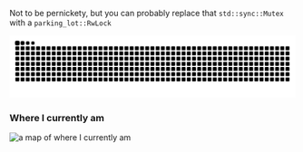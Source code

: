 Not to be pernickety, but you can probably replace that `std::sync::Mutex` with a `parking_lot::RwLock`

<picture>
  <source media="(prefers-color-scheme: dark) and (max-width: 960px)" srcset="https://raw.githubusercontent.com/malted/malted/output/snake-dark.svg">
  <source media="(prefers-color-scheme: dark) and (min-width: 961px)" width="80%" srcset="https://raw.githubusercontent.com/malted/malted/output/snake-dark.svg">

<source media="(prefers-color-scheme: light) and (max-width: 960px)" srcset="https://raw.githubusercontent.com/malted/malted/output/snake.svg">
  <source media="(prefers-color-scheme: light) and (min-width: 961px)" width="80%" srcset="https://raw.githubusercontent.com/malted/malted/output/snake.svg">
  <img alt="github contribution grid snake animation" src="https://raw.githubusercontent.com/malted/malted/output/snake.svg">
</picture>


### Where I currently am
<picture>
  <source media="(prefers-color-scheme: dark) and (max-width: 960px)" srcset="https://malted.dev/content/map/dark?height=200">
  <source media="(prefers-color-scheme: dark) and (min-width: 961px)" width="50%" srcset="https://malted.dev/content/map/dark?height=300">

<source media="(prefers-color-scheme: light) and (max-width: 960px)" srcset="https://malted.dev/content/map/light?height=200">
  <source media="(prefers-color-scheme: light) and (min-width: 961px)" width="50%" srcset="https://malted.dev/content/map/light?height=300">
  <img alt="a map of where I currently am" src="https://malted.dev/content/map/light?height=300">
</picture>
